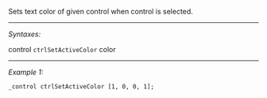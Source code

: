Sets text color of given control when control is selected.


---
*Syntaxes:*

control `ctrlSetActiveColor` color

---
*Example 1:*

```sqf
_control ctrlSetActiveColor [1, 0, 0, 1];
```